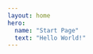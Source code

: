 ```yaml
---
layout: home
hero:
  name: "Start Page"
  text: "Hello World!"
---
```


<script setup>
import { defineClientComponent } from 'vitepress'
import { onBeforeUnmount, h } from 'vue'

const Effect = defineClientComponent(() => {
  return new Promise((resolve) => {
    resolve({
      render() {
        return h('div') // 使用渲染函数替代 template
      },
      mounted() {
        // 创建并设置 Canvas
        const canvas = document.createElement('canvas')
        canvas.style.position = 'fixed'
        canvas.style.top = '0'
        canvas.style.left = '0'
        canvas.style.width = '100%'
        canvas.style.height = '100%'
        canvas.style.pointerEvents = 'none'
        canvas.style.zIndex = '999999'

        document.body.appendChild(canvas)
        const ctx = canvas.getContext('2d')

        // 1. 首先定义 Particle 类
        class Particle {
          constructor() {
            this.x = Math.random() * canvas.width
            this.y = Math.random() * canvas.height
            this.vx = (Math.random() - 0.5) * 1.5
            this.vy = (Math.random() - 0.5) * 1.5
          }

          update() {
            this.x += this.vx
            this.y += this.vy

            // 边界反弹
            if (this.x <= 0 || this.x >= canvas.width) this.vx *= -1
            if (this.y <= 0 || this.y >= canvas.height) this.vy *= -1
          }

          draw() {
            ctx.beginPath()
            ctx.arc(this.x, this.y, 3, 0, Math.PI * 2)
            ctx.strokeStyle = 'rgba(125, 125, 125, 0.8)'
            ctx.lineWidth = 2
            ctx.stroke()
          }
        }

        // 2. 然后声明变量
        let particleCount = 100
        let maxDistance = 150
        let particles = []
        const connections = []

        // 3. 定义设备设置函数
        function determineDeviceSettings() {
          const width = window.innerWidth
          if (width < 768) {
            particleCount = 50
            maxDistance = 100
          } else {
            particleCount = 200
            maxDistance = 200
          }
        }

        // 4. 定义初始化函数
        function initializeParticles() {
          particles = Array.from({ length: particleCount }, () => new Particle())
          connections.length = 0
        }

        // 5. 定义画布调整函数
        function resizeCanvas() {
          canvas.width = window.innerWidth
          canvas.height = window.innerHeight
          determineDeviceSettings()
          initializeParticles()
        }

        // 6. 初始化
        resizeCanvas()

        // 定义连接概率
        const connectionProbability = 0.05

        // 生成随机颜色的函数
        function getRandomColor() {
          const r = Math.floor(Math.random() * 256)
          const g = Math.floor(Math.random() * 256)
          const b = Math.floor(Math.random() * 256)
          const a = (Math.random() * 0.2 + 0.8).toFixed(2) // 透明度在0.5到1之间 
          return `rgba(${r}, ${g}, ${b}, ${a})`
        }

        // 绘制连接线
        function drawConnections() {
          // 清除不再连接的线
          for (let i = connections.length - 1; i >= 0; i--) {
            const connection = connections[i]
            const p1 = particles[connection.index1]
            const p2 = particles[connection.index2]
            const dx = p1.x - p2.x
            const dy = p1.y - p2.y
            const distance = Math.sqrt(dx * dx + dy * dy)
            if (distance > maxDistance) {
              connections.splice(i, 1) // 移除连接
            }
          }

          // 添加新的连接
          for (let i = 0; i < particles.length; i++) {
            const p1 = particles[i]
            for (let j = i + 1; j < particles.length; j++) {
              const p2 = particles[j]
              const dx = p1.x - p2.x
              const dy = p1.y - p2.y
              const distance = Math.sqrt(dx * dx + dy * dy)
              if (distance < maxDistance && Math.random() < connectionProbability) {
                // 检查是否已经存在连接
                const exists = connections.some(
                  (conn) =>
                    (conn.index1 === i && conn.index2 === j) ||
                    (conn.index1 === j && conn.index2 === i)
                )
                if (!exists) {
                  connections.push({ index1: i, index2: j, color: getRandomColor() })
                }
              }
            }
          }

          // 绘制所有连接
          connections.forEach((connection) => {
            const p1 = particles[connection.index1]
            const p2 = particles[connection.index2]
            ctx.beginPath()
            ctx.moveTo(p1.x, p1.y)
            ctx.lineTo(p2.x, p2.y)
            ctx.strokeStyle = connection.color
            ctx.lineWidth = 0.4
            ctx.stroke()
          })
        }

        // 动画函数
        function animate() {
          ctx.clearRect(0, 0, canvas.width, canvas.height)
          particles.forEach(p => {
            p.update()
            p.draw()
          })
          drawConnections()
          requestAnimationFrame(animate)
        }

        animate()

        // 处理窗口大小变化
        function handleResize() {
          resizeCanvas()
        }

        window.addEventListener('resize', handleResize)

        // 使用 onBeforeUnmount 替代 this.$once
        onBeforeUnmount(() => {
          window.removeEventListener('resize', handleResize)
          document.body.removeChild(canvas)
        })
      }
    })
  })
})
</script>

<ClientOnly>
  <Effect/>
</ClientOnly>